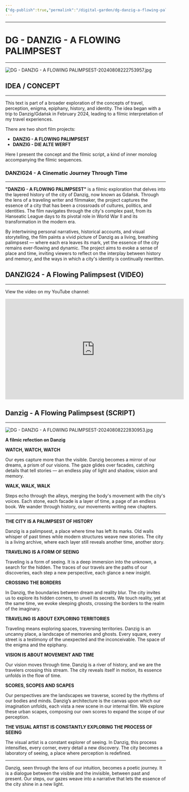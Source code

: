 ```yaml
---
{"dg-publish":true,"permalink":"/digital-garden/dg-danzig-a-flowing-palimpsest/","title":"DG - DANZIG - A FLOWING PALIMPSEST","tags":["travel","journey","CITYLAB","lifestyle","LEBENSWEG","FLANEUR","FLANEUR/Lifestyle","VISIONLAB","CINESCAPES","cityscapes","URBANIST","BERLIN12","HISTORIA","#Historie","Geschichte","ENDLESSLOOP","ENDLESSLOOP/TWO","VLOG24AD","Danzig","GDANSK24","DANZIG24","DANZIG24/Leitmotives","EPIPHANEIA","ENIGMA","VLOG24AD05","VLOG24AD05A","VLOG24AD05B","DG2024AD08","urbandrifts"]}
---
```


----
# DG - DANZIG - A FLOWING PALIMPSEST
---


![DG - DANZIG - A FLOWING PALIMPSEST-20240808222753957.jpg](/img/user/999%20attachements/DG%20-%20DANZIG%20-%20A%20FLOWING%20PALIMPSEST-20240808222753957.jpg)
## IDEA / CONCEPT
---

This text is part of a broader exploration of the concepts of travel, perception, enigma, epiphany, history, and identity. The idea began with a trip to Danzig/Gdańsk in February 2024, leading to a filmic interpretation of my travel experiences.

There are two short film projects:

- **DANZIG - A FLOWING PALIMPSEST**
- **DANZIG - DIE ALTE WERFT**

Here I present the concept and the filmic script, a kind of inner monolog accompanying the filmic sequences. 

### DANZIG24 - A Cinematic Journey Through Time
---

**"DANZIG - A FLOWING PALIMPSEST"** is a filmic exploration that delves into the layered history of the city of Danzig, now known as Gdańsk. Through the lens of a traveling writer and filmmaker, the project captures the essence of a city that has been a crossroads of cultures, politics, and identities. The film navigates through the city's complex past, from its Hanseatic League days to its pivotal role in World War II and its transformation in the modern era.

By intertwining personal narratives, historical accounts, and visual storytelling, the film paints a vivid picture of Danzig as a living, breathing palimpsest — where each era leaves its mark, yet the essence of the city remains ever-flowing and dynamic. The project aims to evoke a sense of place and time, inviting viewers to reflect on the interplay between history and memory, and the ways in which a city's identity is continually rewritten.

## DANZIG24 - A Flowing Palimpsest (VIDEO)
---

View the video on my YouTube channel:

<iframe width="560" height="315" src="https://www.youtube.com/embed/QLf78ut_W-A?si=GOGXgcoKCm7fTpR3" title="YouTube video player" frameborder="0" allow="accelerometer; autoplay; clipboard-write; encrypted-media; gyroscope; picture-in-picture; web-share" referrerpolicy="strict-origin-when-cross-origin" allowfullscreen></iframe>


## Danzig - A Flowing Palimpsest (SCRIPT)
---


![DG - DANZIG - A FLOWING PALIMPSEST-20240808222830953.jpg](/img/user/999%20attachements/DG%20-%20DANZIG%20-%20A%20FLOWING%20PALIMPSEST-20240808222830953.jpg)

**A filmic refection on Danzig**


**WATCH, WATCH, WATCH**

Our eyes capture more than the visible. Danzig becomes a mirror of our dreams, a prism of our visions. The gaze glides over facades, catching details that tell stories — an endless play of light and shadow, vision and memory.


**WALK, WALK, WALK**

Steps echo through the alleys, merging the body's movement with the city's voices. Each stone, each facade is a layer of time, a page of an endless book. We wander through history, our movements writing new chapters.

---

**THE CITY IS A PALIMPSEST OF HISTORY**

Danzig is a palimpsest, a place where time has left its marks. Old walls whisper of past times while modern structures weave new stories. The city is a living archive, where each layer still reveals another time, another story.


**TRAVELING IS A FORM OF SEEING**

Traveling is a form of seeing. It is a deep immersion into the unknown, a search for the hidden. The traces of our travels are the paths of our discoveries, each step a new perspective, each glance a new insight.

**CROSSING THE BORDERS**

In Danzig, the boundaries between dream and reality blur. The city invites us to explore its hidden corners, to unveil its secrets. We touch reality, yet at the same time, we evoke sleeping ghosts, crossing the borders to the realm of the imaginary.


**TRAVELING IS ABOUT EXPLORING TERRITORIES**

Traveling means exploring spaces, traversing territories. Danzig is an uncanny place, a landscape of memories and ghosts. Every square, every street is a testimony of  the unexpected and the inconceivable. The space of the enigma and the epiphany. 

**VISION IS ABOUT MOVEMENT AND TIME**

Our vision moves through time. Danzig is a river of history, and we are the travelers crossing this stream. The city reveals itself in motion, its essence unfolds in the flow of time.


**SCORES, SCOPES AND SCAPES**

Our perspectives are the landscapes we traverse, scored by the rhythms of our bodies and minds. Danzig’s architecture is the canvas upon which our imagination unfolds, each vista a new scene in our internal film. We explore these urban scapes, composing our own scores to expand the scope of our perception.



**THE VISUAL ARTIST IS CONSTANTLY EXPLORING THE PROCESS OF SEEING**

The visual artist is a constant explorer of seeing. In Danzig, this process intensifies, every corner, every detail a new discovery. The city becomes a laboratory of seeing, a place where perception is redefined.

---

Danzig, seen through the lens of our intuition, becomes a poetic journey. It is a dialogue between the visible and the invisible, between past and present. Our steps, our gazes weave into a narrative that lets the essence of the city shine in a new light.





